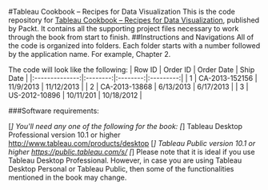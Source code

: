 #Tableau Cookbook – Recipes for Data Visualization
This is the code repository for [Tableau Cookbook – Recipes for Data Visualization](https://www.packtpub.com/big-data-and-business-intelligence/tableau-cookbook-%E2%80%93-recipes-data-visualization?utm_source=github&utm_medium=repository&utm_content=9781784395513), published by Packt. It contains all the supporting project files necessary to work through the book from start to finish.
##Instructions and Navigations
All of the code is organized into folders. Each folder starts with a number followed by the application name. For example, Chapter 2.


The code will look like the following:
| Row ID | Order ID | Order Date | Ship Date |
|:--------------:|:--------:|:--------:|:---------:|
| 1 | CA-2013-152156 | 11/9/2013 | 11/12/2013 |
| 2 | CA-2013-13868  | 6/13/2013 | 6/17/2013 |
| 3 | US-2012-10896  | 10/11/201 | 10/18/2012 |

###Software requirements:

[*] You'll need any one of the following for the book: 
[*] Tableau Desktop Professional version 10.1 or higher 
http://www.tableau.com/products/desktop
[*] Tableau Public version 10.1 or higher 
https://public.tableau.com/s/
[*] Please note that it is ideal if you use Tableau Desktop Professional. However, in case you are using Tableau Desktop Personal or Tableau Public, then some of the functionalities mentioned in the book may change.
